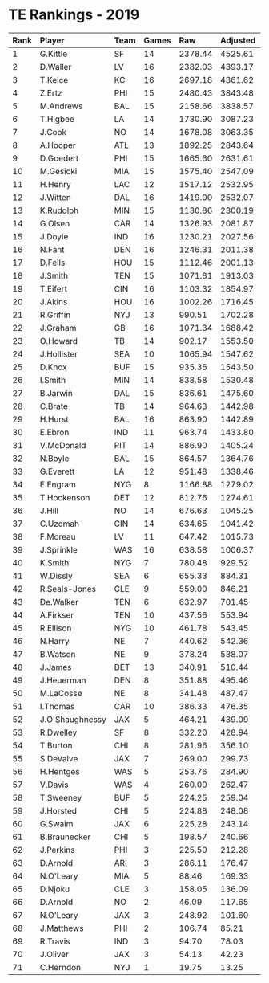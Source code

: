 # TE Rankings - 2019

| Rank | Player          | Team | Games | Raw     | Adjusted | Difficulty | Avg/Game | Typical | Consistency | Trend    |
| :----| :---------------| :----| :-----| :-------| :--------| :----------| :--------| :-------| :-----------| :--------|
| 1    | G.Kittle        | SF   | 14    | 2378.44 | 4525.61  | 1.005      | 323.26   | 307.33  | 6/0/8       | +96.0%   |
| 2    | D.Waller        | LV   | 16    | 2382.03 | 4393.17  | 1.002      | 274.57   | 303.73  | 9/2/5       | +107.6%  |
| 3    | T.Kelce         | KC   | 16    | 2697.18 | 4361.62  | 1.015      | 272.60   | 276.42  | 8/2/6       | +70.8%   |
| 4    | Z.Ertz          | PHI  | 15    | 2480.43 | 3843.48  | 1.015      | 256.23   | 273.29  | 8/1/6       | +211.0%  |
| 5    | M.Andrews       | BAL  | 15    | 2158.66 | 3838.57  | 1.002      | 255.90   | 242.43  | 6/1/8       | +141.1%  |
| 6    | T.Higbee        | LA   | 14    | 1730.90 | 3087.23  | 0.998      | 220.52   | 230.76  | 8/0/6       | +281.5%  |
| 7    | J.Cook          | NO   | 14    | 1678.08 | 3063.35  | 1.012      | 218.81   | 200.60  | 7/1/6       | +159.7%  |
| 8    | A.Hooper        | ATL  | 13    | 1892.25 | 2843.64  | 0.998      | 218.74   | 213.83  | 6/2/5       | +69.1%   |
| 9    | D.Goedert       | PHI  | 15    | 1665.60 | 2631.61  | 1.016      | 175.44   | 169.87  | 7/0/8       | +154.1%  |
| 10   | M.Gesicki       | MIA  | 15    | 1575.40 | 2547.09  | 1.006      | 169.81   | 159.93  | 8/1/6       | +195.2%  |
| 11   | H.Henry         | LAC  | 12    | 1517.12 | 2532.95  | 1.009      | 211.08   | 220.99  | 7/0/5       | +114.3%  |
| 12   | J.Witten        | DAL  | 16    | 1419.00 | 2532.07  | 1.005      | 158.25   | 164.18  | 9/2/5       | +118.7%  |
| 13   | K.Rudolph       | MIN  | 15    | 1130.86 | 2300.19  | 0.999      | 153.35   | 159.64  | 9/0/6       | +481.8%  |
| 14   | G.Olsen         | CAR  | 14    | 1326.93 | 2081.87  | 1.010      | 148.71   | 121.44  | 6/1/7       | +239.5%  |
| 15   | J.Doyle         | IND  | 16    | 1230.21 | 2027.56  | 1.020      | 126.72   | 139.28  | 10/0/6      | +178.6%  |
| 16   | N.Fant          | DEN  | 16    | 1246.31 | 2011.38  | 1.011      | 125.71   | 108.60  | 8/1/7       | +236.2%  |
| 17   | D.Fells         | HOU  | 15    | 1112.46 | 2001.13  | 1.014      | 133.41   | 150.11  | 10/0/5      | +379.0%  |
| 18   | J.Smith         | TEN  | 15    | 1071.81 | 1913.03  | 1.010      | 127.54   | 119.09  | 8/0/7       | +451.6%  |
| 19   | T.Eifert        | CIN  | 16    | 1103.32 | 1854.97  | 1.016      | 115.94   | 118.52  | 10/1/5      | +180.3%  |
| 20   | J.Akins         | HOU  | 16    | 1002.26 | 1716.45  | 1.005      | 107.28   | 104.67  | 9/1/6       | +214.7%  |
| 21   | R.Griffin       | NYJ  | 13    | 990.51  | 1702.28  | 1.007      | 130.94   | 119.42  | 6/0/7       | INACTIVE |
| 22   | J.Graham        | GB   | 16    | 1071.34 | 1688.42  | 1.012      | 105.53   | 94.96   | 7/2/7       | +315.1%  |
| 23   | O.Howard        | TB   | 14    | 902.17  | 1553.50  | 1.016      | 110.96   | 114.68  | 6/0/8       | +315.5%  |
| 24   | J.Hollister     | SEA  | 10    | 1065.94 | 1547.62  | 1.003      | 154.76   | 126.89  | 5/0/5       | +191.7%  |
| 25   | D.Knox          | BUF  | 15    | 935.36  | 1543.50  | 1.023      | 102.90   | 104.53  | 9/1/5       | +235.5%  |
| 26   | I.Smith         | MIN  | 14    | 838.58  | 1530.48  | 1.002      | 109.32   | 114.79  | 8/0/6       | +231.2%  |
| 27   | B.Jarwin        | DAL  | 15    | 836.61  | 1475.60  | 1.004      | 98.37    | 98.62   | 7/1/7       | +181.6%  |
| 28   | C.Brate         | TB   | 14    | 964.63  | 1442.98  | 1.017      | 103.07   | 107.73  | 8/1/5       | +274.0%  |
| 29   | H.Hurst         | BAL  | 16    | 863.90  | 1442.89  | 1.009      | 90.18    | 79.79   | 8/1/7       | +223.4%  |
| 30   | E.Ebron         | IND  | 11    | 963.74  | 1433.80  | 1.031      | 130.35   | 130.72  | 6/0/5       | INACTIVE |
| 31   | V.McDonald      | PIT  | 14    | 886.90  | 1405.24  | 0.996      | 100.37   | 76.57   | 5/2/7       | +212.0%  |
| 32   | N.Boyle         | BAL  | 15    | 864.57  | 1364.76  | 0.993      | 90.98    | 93.80   | 10/0/5      | +286.1%  |
| 33   | G.Everett       | LA   | 12    | 951.48  | 1338.46  | 1.007      | 111.54   | 125.99  | 8/0/4       | +319.2%  |
| 34   | E.Engram        | NYG  | 8     | 1166.88 | 1279.02  | 1.013      | 159.88   | 197.74  | 6/0/2       | INACTIVE |
| 35   | T.Hockenson     | DET  | 12    | 812.76  | 1274.61  | 1.017      | 106.22   | 106.90  | 5/1/6       | INACTIVE |
| 36   | J.Hill          | NO   | 14    | 676.63  | 1045.25  | 1.004      | 74.66    | 67.30   | 7/0/7       | +407.0%  |
| 37   | C.Uzomah        | CIN  | 14    | 634.65  | 1041.42  | 1.004      | 74.39    | 66.92   | 9/0/5       | +630.6%  |
| 38   | F.Moreau        | LV   | 11    | 647.42  | 1015.73  | 1.000      | 92.34    | 85.69   | 5/0/6       | INACTIVE |
| 39   | J.Sprinkle      | WAS  | 16    | 638.58  | 1006.37  | 1.001      | 62.90    | 69.42   | 9/2/5       | +125.0%  |
| 40   | K.Smith         | NYG  | 7     | 780.48  | 929.52   | 0.999      | 132.79   | 137.04  | 3/1/3       | +310.4%  |
| 41   | W.Dissly        | SEA  | 6     | 655.33  | 884.31   | 1.000      | 147.39   | 133.64  | 2/0/4       | INACTIVE |
| 42   | R.Seals-Jones   | CLE  | 9     | 559.00  | 846.21   | 1.007      | 94.02    | 116.97  | 6/0/3       | +379.3%  |
| 43   | De.Walker       | TEN  | 6     | 632.97  | 701.45   | 0.997      | 116.91   | 86.19   | 2/0/4       | INACTIVE |
| 44   | A.Firkser       | TEN  | 10    | 437.56  | 553.94   | 1.015      | 55.39    | 49.84   | 4/0/6       | +293.3%  |
| 45   | R.Ellison       | NYG  | 10    | 461.78  | 543.45   | 1.016      | 54.34    | 53.26   | 5/0/5       | INACTIVE |
| 46   | N.Harry         | NE   | 7     | 440.62  | 542.36   | 1.021      | 77.48    | 70.05   | 2/1/4       | +233.6%  |
| 47   | B.Watson        | NE   | 9     | 378.24  | 538.07   | 1.025      | 59.79    | 61.74   | 5/0/4       | +251.3%  |
| 48   | J.James         | DET  | 13    | 340.91  | 510.44   | 1.002      | 39.26    | 37.44   | 7/0/6       | +164.8%  |
| 49   | J.Heuerman      | DEN  | 8     | 351.88  | 495.46   | 1.008      | 61.93    | 70.26   | 4/2/2       | +145.3%  |
| 50   | M.LaCosse       | NE   | 8     | 341.48  | 487.47   | 1.013      | 60.93    | 58.13   | 3/2/3       | +96.0%   |
| 51   | I.Thomas        | CAR  | 10    | 386.33  | 476.35   | 1.012      | 47.63    | 28.21   | 5/0/5       | +1021.2% |
| 52   | J.O'Shaughnessy | JAX  | 5     | 464.21  | 439.09   | 1.002      | 87.82    | 87.38   | 2/0/3       | INACTIVE |
| 53   | R.Dwelley       | SF   | 8     | 332.20  | 428.94   | 1.014      | 53.62    | 54.37   | 5/0/3       | +705.5%  |
| 54   | T.Burton        | CHI  | 8     | 281.96  | 356.10   | 0.998      | 44.51    | 52.84   | 3/0/5       | INACTIVE |
| 55   | S.DeValve       | JAX  | 7     | 269.00  | 299.73   | 0.992      | 42.82    | 48.69   | 4/1/2       | +267.9%  |
| 56   | H.Hentges       | WAS  | 5     | 253.76  | 284.90   | 1.013      | 56.98    | 64.03   | 3/0/2       | N/A      |
| 57   | V.Davis         | WAS  | 4     | 260.00  | 262.47   | 1.003      | 65.62    | 88.66   | 3/0/1       | INACTIVE |
| 58   | T.Sweeney       | BUF  | 5     | 224.25  | 259.04   | 1.004      | 51.81    | 37.96   | 3/0/2       | N/A      |
| 59   | J.Horsted       | CHI  | 5     | 224.88  | 248.08   | 0.990      | 49.62    | 53.50   | 3/0/2       | N/A      |
| 60   | G.Swaim         | JAX  | 6     | 225.28  | 243.14   | 1.006      | 40.52    | 37.78   | 3/0/3       | INACTIVE |
| 61   | B.Braunecker    | CHI  | 5     | 198.57  | 240.66   | 1.018      | 48.13    | 55.26   | 3/0/2       | INACTIVE |
| 62   | J.Perkins       | PHI  | 3     | 225.50  | 212.28   | 1.015      | 70.76    | 70.76   | 1/0/2       | N/A      |
| 63   | D.Arnold        | ARI  | 3     | 286.11  | 176.47   | 1.021      | 58.82    | 49.60   | 3/0/2       | N/A      |
| 64   | N.O'Leary       | MIA  | 5     | 88.46   | 169.33   | 1.006      | 33.87    | 36.93   | 6/0/2       | INACTIVE |
| 65   | D.Njoku         | CLE  | 3     | 158.05  | 136.09   | 1.005      | 45.36    | 45.36   | 2/0/1       | INACTIVE |
| 66   | D.Arnold        | NO   | 2     | 46.09   | 117.65   | 1.021      | 58.82    | 49.60   | 3/0/2       | N/A      |
| 67   | N.O'Leary       | JAX  | 3     | 248.92  | 101.60   | 1.006      | 33.87    | 36.93   | 6/0/2       | INACTIVE |
| 68   | J.Matthews      | PHI  | 2     | 106.74  | 85.21    | 1.017      | 42.60    | 42.60   | 1/0/1       | INACTIVE |
| 69   | R.Travis        | IND  | 3     | 94.70   | 78.03    | 1.042      | 26.01    | 26.01   | 1/1/1       | N/A      |
| 70   | J.Oliver        | JAX  | 3     | 54.13   | 42.23    | 0.983      | 14.08    | 14.08   | 1/1/1       | INACTIVE |
| 71   | C.Herndon       | NYJ  | 1     | 19.75   | 13.25    | 1.025      | 13.25    | 13.25   | 0/1/0       | INACTIVE |

